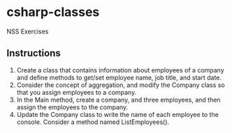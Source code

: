 # csharp-classes

NSS Exercises

## Instructions
1. Create a class that contains information about employees of a company and define methods to get/set employee name, job title, and start date.
1. Consider the concept of aggregation, and modify the Company class so that you assign employees to a company.
1. In the Main method, create a company, and three employees, and then assign the employees to the company.
1. Update the Company class to write the name of each employee to the console. Consider a method named ListEmployees().